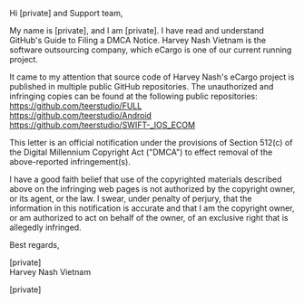 Hi [private] and Support team,

My name is [private], and I am [private]. I have read and understand GitHub's Guide to Filing a DMCA Notice. Harvey Nash Vietnam is the software outsourcing company, which eCargo is one of our current running project.

It came to my attention that source code of Harvey Nash's eCargo project is published in multiple public GitHub repositories. The unauthorized and infringing copies can be found at the following public repositories:  
https://github.com/teerstudio/FULL  
https://github.com/teerstudio/Android  
https://github.com/teerstudio/SWIFT-_IOS_ECOM  

This letter is an official notification under the provisions of Section 512(c) of the Digital Millennium Copyright Act ("DMCA") to effect removal of the above-reported infringement(s).

I have a good faith belief that use of the copyrighted materials described above on the infringing web pages is not authorized by the copyright owner, or its agent, or the law. I swear, under penalty of perjury, that the information in this notification is accurate and that I am the copyright owner, or am authorized to act on behalf of the owner, of an exclusive right that is allegedly infringed.

Best regards,

[private]  
Harvey Nash Vietnam


[private]

